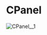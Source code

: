 # CPanel

![CPanel__1](https://user-images.githubusercontent.com/83491188/209536059-6d7d139e-c6b7-48bf-ba70-9b9f4b9ced73.jpeg)
